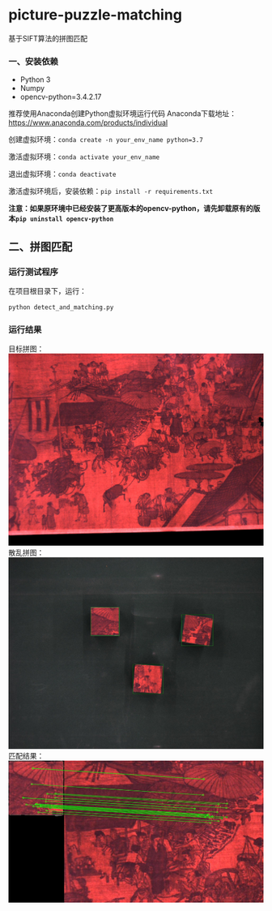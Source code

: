 # picture-puzzle-matching
基于SIFT算法的拼图匹配

### 一、安装依赖
* Python 3
* Numpy
* opencv-python=3.4.2.17

推荐使用Anaconda创建Python虚拟环境运行代码
Anaconda下载地址：https://www.anaconda.com/products/individual

创建虚拟环境：`conda create -n your_env_name python=3.7`

激活虚拟环境：`conda activate your_env_name`

退出虚拟环境：`conda deactivate`

激活虚拟环境后，安装依赖：`pip install -r requirements.txt`

**注意：如果原环境中已经安装了更高版本的opencv-python，请先卸载原有的版本`pip uninstall opencv-python`**

## 二、拼图匹配
### 运行测试程序

在项目根目录下，运行：

```bash
python detect_and_matching.py
```
### 运行结果
目标拼图：
![avatar](./figures/full.png)
散乱拼图：
![avatar](./figures/template.jpg)
匹配结果：
![avatar](./figures/part.jpg)


